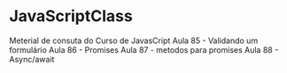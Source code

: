 # JavaScriptClass

Meterial de consuta do Curso de JavasCript
Aula 85 - Validando um formulário
Aula 86 - Promises
Aula 87 - metodos para promises
Aula 88 - Async/await